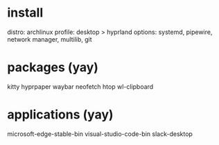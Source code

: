# install
distro: archlinux
profile: desktop > hyprland
options: systemd, pipewire, network manager, multilib, git

# packages (yay)
kitty
hyprpaper
waybar
neofetch
htop
wl-clipboard

# applications (yay)
microsoft-edge-stable-bin
visual-studio-code-bin
slack-desktop
